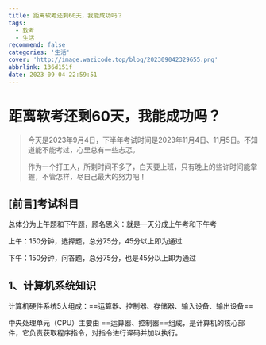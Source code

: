 ```yaml
---
title: 距离软考还剩60天，我能成功吗？
tags:
  - 软考
  - 生活
recommend: false
categories: '生活'
cover: 'http://image.wazicode.top/blog/202309042329655.png'
abbrlink: 136d151f
date: 2023-09-04 22:59:51
---
```


# 距离软考还剩60天，我能成功吗？

> 今天是2023年9月4日，下半年考试时间是2023年11月4日、11月5日。不知道能不能考过，心里总有一些忐忑。
>
> 作为一个打工人，所剩时间不多了，白天要上班，只有晚上的些许时间能掌握，不管怎样，尽自己最大的努力吧！

## [前言]考试科目

总体分为上午题和下午题，顾名思义：就是一天分成上午考和下午考

上午：150分钟，选择题，总分75分，45分以上即为通过

下午：150分钟，问答题，总分75分，也是45分以上即为通过

## 1、计算机系统知识

计算机硬件系统5大组成：==运算器、控制器、存储器、输入设备、输出设备==

中央处理单元（CPU）主要由 ==运算器、控制器==组成，是计算机的核心部件，它负责获取程序指令，对指令进行译码并加以执行。



